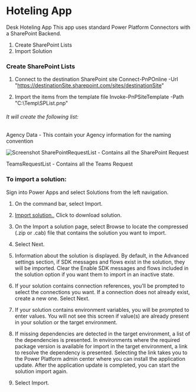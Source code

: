 # Hoteling App
Desk Hoteling App
This app uses standard Power Platform Connectors with a SharePoint Backend. 

1. Create SharePoint Lists
2. Import Solution 

### Create SharePoint Lists


1. Connect to the destination SharePoint site 
Connect-PnPOnline -Url "https://destinationSite.sharepoint.com/sites/destinationSite" 

2. Import the items from the template file
Invoke-PnPSiteTemplate -Path "C:\Temp\SPList.pnp"

###### It will create the following list:
Agency Data - This contain your Agency information for the naming convention 

![Screenshot](https://github.com/MSPFE2019/Office365ProvisioningApp/blob/main/AgencyData.jpg)
SharePointRequestList - Contains all the SharePoint Request

TeamsRequestList - Contains all the Teams Request


### To import a solution:
Sign into Power Apps and select Solutions from the left navigation.

1. On the command bar, select Import.

2. [Import solution.](https://github.com/MSPFE2019/Office365ProvisioningApp/blob/main/RequestATeamPA_1_1_0_6.zip), Click to download solution.

3. On the Import a solution page, select Browse to locate the compressed (.zip or .cab) file that contains the solution you want to import.

4. Select Next.

5. Information about the solution is displayed. By default, in the Advanced settings section, if SDK messages and flows exist in the solution, they will be imported. Clear the Enable SDK messages and flows included in the solution option if you want them to import in an inactive state.

6. If your solution contains connection references, you’ll be prompted to select the connections you want. If a connection does not already exist, create a new one. Select Next.

7. If your solution contains environment variables, you will be prompted to enter values. You will not see this screen if value(s) are already present in your solution or the target environment.

8. If missing dependencies are detected in the target environment, a list of the dependencies is presented. In environments where the required package version is available for import in the target environment, a link to resolve the dependency is presented. Selecting the link takes you to the Power Platform admin center where you can install the application update. After the application update is completed, you can start the solution import again.

9. Select Import.



